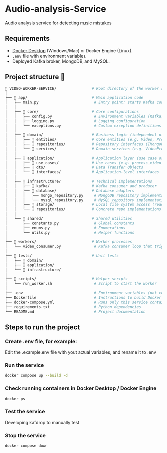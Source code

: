 # Audio-analysis-Service
Audio analysis service for detecting music mistakes


## Requirements

* [Docker Desktop](https://www.docker.com/products/docker-desktop/) (Windows/Mac) or Docker Engine (Linux).
* `.env` file with environment variables.
* Deployed Kafka broker, MongoDB, and MySQL.

##  Project structure 📁

```bash
📁 VIDEO-WORKER-SERVICE/                # Root directory of the worker service
│
├── 📁 app/                             # Main application code
│   ├── main.py                         # Entry point: starts Kafka consumer loop
│   │
│   ├── 📁 core/                        # Core configurations
│   │   ├── config.py                   # Environment variables (Kafka, DBs, storage path)
│   │   ├── logging.py                  # Logging configuration
│   │   └── exceptions.py               # Custom exception definitions
│   │
│   ├── 📁 domain/                      # Business logic (independent of tech)
│   │   ├── 📁 entities/                # Core entities (e.g. Video, ProcessingResult)
│   │   ├── 📁 repositories/            # Repository interfaces (IMongoRepo, IMySQLRepo)
│   │   └── 📁 services/                # Domain services (e.g. VideoProcessor, transformations)
│   │
│   ├── 📁 application/                 # Application layer (use case orchestration)
│   │   ├── 📁 use_cases/               # Use cases (e.g. process_video_message.py)
│   │   ├── 📁 dto/                     # Data Transfer Objects
│   │   └── 📁 interfaces/              # Application-level interfaces
│   │
│   ├── 📁 infrastructure/              # Technical implementations
│   │   ├── 📁 kafka/                   # Kafka consumer and producer
│   │   ├── 📁 database/                # Database adapters
│   │   │   ├── mongo_repository.py     # MongoDB repository implementation
│   │   │   └── mysql_repository.py     # MySQL repository implementation
│   │   ├── 📁 storage/                 # Local file system access (read videos)
│   │   └── 📁 repositories/            # Concrete repo implementations
│   │
│   └── 📁 shared/                      # Shared utilities
│       ├── constants.py                # Global constants
│       ├── enums.py                    # Enumerations
│       └── utils.py                    # Helper functions
│
├── 📁 workers/                         # Worker processes
│   └── video_consumer.py               # Kafka consumer loop that triggers use cases
│
├── 📁 tests/                           # Unit tests 
│   ├── 📁 domain/
│   ├── 📁 application/
│   └── 📁 infrastructure/
│
├── 📁 scripts/                         # Helper scripts
│   └── run_worker.sh                   # Script to start the worker
│
├── .env                                # Environment variables (not committed to Git)
├── Dockerfile                          # Instructions to build Docker image
├── docker-compose.yml                  # Runs only this service container
├── requirements.txt                    # Python dependencies
└── README.md                           # Project documentation

```


## Steps to run the project

### Create .env file, for example:

Edit the .example.env file with yout actual variables, and rename it to .env


### Run the service

```bash
docker compose up --build -d
```

### Check running containers in Docker Desktop / Docker Engine

```bash
docker ps
```

### Test the service

Developing kafdrop to manually test

### Stop the service

```bash
docker compose down
```